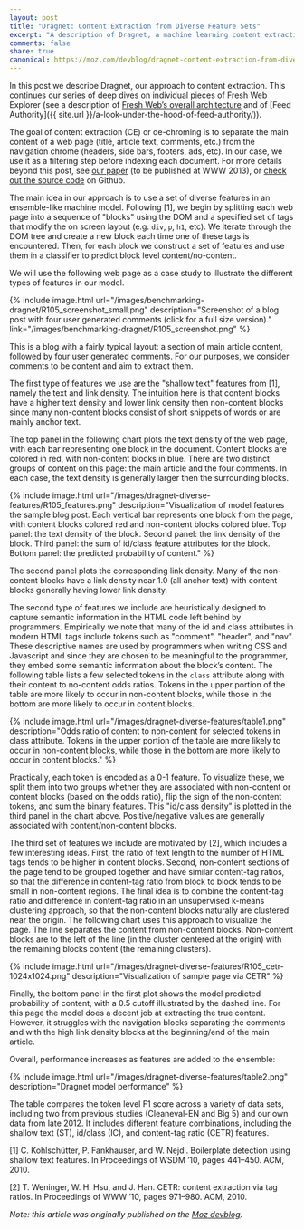 ```yaml
---
layout: post
title: "Dragnet: Content Extraction from Diverse Feature Sets"
excerpt: "A description of Dragnet, a machine learning content extraction model using diverse feature sets."
comments: false
share: true
canonical: https://moz.com/devblog/dragnet-content-extraction-from-diverse-feature-sets/
---
```


In this post we describe Dragnet, our approach to content extraction. This continues our series of deep dives on individual pieces of
Fresh Web Explorer (see a description of
[Fresh Web’s overall architecture](https://moz.com/blog/behind-the-scenes-of-fresh-web-explorer) and of [Feed Authority]({{ site.url }}/a-look-under-the-hood-of-feed-authority/)).

The goal of content extraction (CE) or de-chroming is to separate the main content of a web page (title, article text, comments, etc.) from the navigation chrome (headers, side bars, footers, ads, etc). In our case, we use it as a filtering step before indexing each document. For more details beyond this post, see
[our paper](https://github.com/seomoz/dragnet/blob/master/dragnet_www2013.pdf?raw=true) (to be published at WWW 2013),
or [check out the source code](https://github.com/seomoz/dragnet/) on Github.

The main idea in our approach is to use a set of diverse features in an ensemble-like machine model.
Following [1], we begin by splitting each web page into a sequence of "blocks"
using the DOM and a specified set of tags that modify the on screen layout (e.g.
`div`, `p`, `h1`, etc). We iterate through the DOM tree and create a new block each time one of these tags is encountered. Then, for each block we construct a set of features and use them in a classifier to predict block level content/no-content.

We will use the following web page as a case study to illustrate the different types of features in our model.

{% include image.html url="/images/benchmarking-dragnet/R105_screenshot_small.png" description="Screenshot of a blog post with four user generated comments (click for a full size version)." link="/images/benchmarking-dragnet/R105_screenshot.png" %}

This is a blog with a fairly typical layout: a section of main article content, followed by four user generated comments. For our purposes, we consider comments to be content and aim to extract them.

The first type of features we use are the "shallow text" features from [1], namely the text and link density. The intuition here is that content blocks have a higher text density and lower link density then non-content blocks since many non-content blocks consist of short snippets of words or are mainly anchor text.

The top panel in the following chart plots the text density of the web page, with each bar representing one block in the document. Content blocks are colored in red, with non-content blocks in blue. There are two distinct groups of content on this page: the main article and the four comments. In each case, the text density is generally larger then the surrounding blocks.

{% include image.html url="/images/dragnet-diverse-features/R105_features.png" description="Visualization of model features the sample blog post.  Each vertical bar represents one block from the page, with content blocks colored red and non-content blocks colored blue.  Top panel: the text density of the block.  Second panel: the link density of the block.  Third panel: the sum of id/class feature attributes for the block.  Bottom panel: the predicted probability of content." %}

The second panel plots the corresponding link density. Many of the non-content blocks have a link density near 1.0 (all anchor text) with content blocks generally having lower link density.

The second type of features we include are heuristically designed to capture semantic information in the HTML code left behind by programmers. Empirically we note that many of the id and class attributes in modern HTML tags include tokens
such as "comment", "header", and "nav". These descriptive names are used by
programmers when writing CSS and Javascript and since they are chosen to be meaningful to the programmer, they embed some semantic information about the block’s content. The following table lists a few selected tokens in the `class` attribute along with their content to no-content odds ratios.
Tokens in the upper portion of the table are more likely to occur in non-content blocks, while those in the bottom are more likely to occur in content blocks.

{% include image.html url="/images/dragnet-diverse-features/table1.png" description="Odds ratio of content to non-content for selected tokens in class attribute.  Tokens in the upper portion of the table are more likely to occur in non-content blocks, while those in the bottom are more likely to occur in content blocks." %}

Practically, each token is encoded as a 0-1 feature. To visualize these, we split them into two groups whether they are associated with non-content or content blocks (based on the odds ratio), flip the sign of the non-content tokens, and sum the binary features. This "id/class density" is plotted in the third panel in the chart above. Positive/negative values are generally associated with content/non-content blocks.

The third set of features we include are motivated by [2], which includes a few interesting ideas. First, the ratio of text length to the number of HTML tags tends to be higher in content blocks. Second, non-content sections of the page tend to be grouped together and have similar content-tag ratios, so that the difference in content-tag ratio from block to block tends to be small in non-content regions. The final idea is to combine the content-tag ratio and difference in content-tag ratio in an unsupervised k-means clustering approach, so that the non-content blocks naturally are clustered near the origin.  The following chart uses this approach to visualize the page. The line separates the content from non-content blocks. Non-content blocks are to the left of the line (in the cluster centered at the origin) with the remaining blocks content (the remaining clusters).

{% include image.html url="/images/dragnet-diverse-features/R105_cetr-1024x1024.png" description="Visualization of sample page via CETR" %}

Finally, the bottom panel in the first plot shows the model predicted probability of content, with a 0.5 cutoff illustrated by the dashed line. For this page the model does a decent job at extracting the true content. However, it struggles with the navigation blocks separating the comments and with the high link density blocks at the beginning/end of the main article.

Overall, performance increases as features are added to the ensemble:

{% include image.html url="/images/dragnet-diverse-features/table2.png" description="Dragnet model performance" %}

The table compares the token level F1 score across a variety of data sets, including two from previous studies (Cleaneval-EN and Big 5) and our own data from late 2012. It includes different feature combinations, including the shallow text (ST), id/class (IC), and content-tag ratio (CETR) features.

[1] C. Kohlschütter, P. Fankhauser, and W. Nejdl. Boilerplate detection using shallow text features. In Proceedings of WSDM ’10, pages 441–450. ACM, 2010.

[2] T. Weninger, W. H. Hsu, and J. Han. CETR: content extraction via tag ratios. In Proceedings of WWW ’10, pages 971–980. ACM, 2010.

*Note: this article was originally published on the [Moz devblog](https://moz.com/devblog/dragnet-content-extraction-from-diverse-feature-sets/).*

